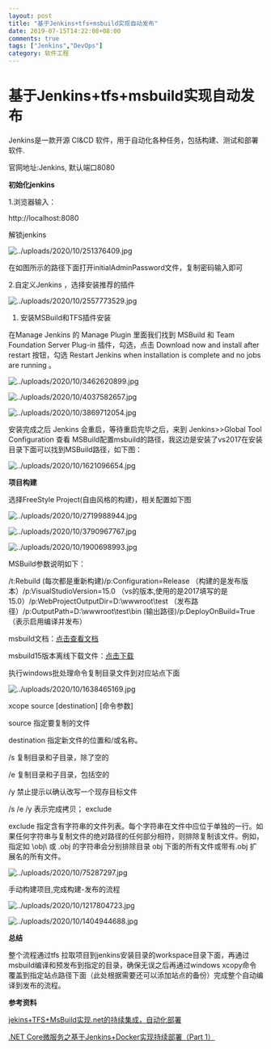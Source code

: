 ```yaml
---
layout: post
title: "基于Jenkins+tfs+msbuild实现自动发布"
date: 2019-07-15T14:22:08+08:00
comments: true
tags: ["Jenkins","DevOps"]
category: 软件工程
---
```


# 基于Jenkins+tfs+msbuild实现自动发布

Jenkins是一款开源 CI&CD 软件，用于自动化各种任务，包括构建、测试和部署软件.

官网地址:Jenkins, 默认端口8080

**初始化jenkins**

1.浏览器输入：

http://localhost:8080

解锁jenkins

![../uploads/2020/10/251376409.jpg](../uploads/2020/10/251376409.jpg)

在如图所示的路径下面打开initialAdminPassword文件，复制密码输入即可

2.自定义Jenkins ，选择安装推荐的插件

![../uploads/2020/10/2557773529.jpg](../uploads/2020/10/2557773529.jpg)

1. 安装MSBuild和TFS插件安装

在Manage Jenkins 的 Manage Plugin 里面我们找到 MSBuild 和 Team Foundation Server Plug-in 插件，勾选，点击 Download now and install after restart 按钮，勾选 Restart Jenkins when installation is complete and no jobs are running 。

![../uploads/2020/10/3462620899.jpg](../uploads/2020/10/3462620899.jpg)

![../uploads/2020/10/4037582657.jpg](../uploads/2020/10/4037582657.jpg)

![../uploads/2020/10/3869712054.jpg](../uploads/2020/10/3869712054.jpg)

安装完成之后 Jenkins 会重启，等待重启完毕之后，来到 Jenkins>>Global Tool Configuration 查看 MSBuild配置msbuild的路径，我这边是安装了vs2017在安装目录下面可以找到MSBuild路径，如下图：

![../uploads/2020/10/1621096654.jpg](../uploads/2020/10/1621096654.jpg)

**项目构建**

选择FreeStyle Project(自由风格的构建)，相关配置如下图

![../uploads/2020/10/2719988944.jpg](../uploads/2020/10/2719988944.jpg)

![../uploads/2020/10/3790967767.jpg](../uploads/2020/10/3790967767.jpg)

![../uploads/2020/10/1900698993.jpg](../uploads/2020/10/1900698993.jpg)

MSBuild参数说明如下：

/t:Rebuild (每次都是重新构建)/p:Configuration=Release （构建的是发布版本）/p:VisualStudioVersion=15.0 （vs的版本,使用的是2017填写的是15.0）/p:WebProjectOutputDir=D:\wwwroot\test （发布路径）/p:OutputPath=D:\wwwroot\test\bin (输出路径)/p:DeployOnBuild=True （表示启用编译并发布）

msbuild文档：[点击查看文档](https://learn.microsoft.com/zh-cn/visualstudio/msbuild/msbuild?view=vs-2022)

msbuild15版本离线下载文件：[点击下载](https://www.microsoft.com/zh-CN/download/details.aspx?id=48159)

执行windows批处理命令复制目录文件到对应站点下面

![../uploads/2020/10/1638465169.jpg](../uploads/2020/10/1638465169.jpg)

xcope source [destination] [命令参数]

source 指定要复制的文件

destination 指定新文件的位置和/或名称。

/s 复制目录和子目录，除了空的

/e 复制目录和子目录，包括空的

/y 禁止提示以确认改写一个现存目标文件

/s /e /y 表示完成拷贝； exclude

exclude 指定含有字符串的文件列表。每个字符串在文件中应位于单独的一行。如果任何字符串与复制文件的绝对路径的任何部分相符，则排除复制该文件。例如，指定如 \obj\ 或 .obj 的字符串会分别排除目录 obj 下面的所有文件或带有.obj 扩展名的所有文件。

![../uploads/2020/10/75287297.jpg](../uploads/2020/10/75287297.jpg)

手动构建项目,完成构建-发布的流程

![../uploads/2020/10/1217804723.jpg](../uploads/2020/10/1217804723.jpg)

![../uploads/2020/10/1404944688.jpg](../uploads/2020/10/1404944688.jpg)

**总结**

整个流程通过tfs 拉取项目到jenkins安装目录的workspace目录下面，再通过msbuild编译和预发布到指定的目录，确保无误之后再通过windows xcopy命令覆盖到指定站点路径下面（此处根据需要还可以添加站点的备份）完成整个自动编译到发布的流程。

**参考资料**

[jekins+TFS+MsBuild实现.net的持续集成，自动化部署](https://www.cnblogs.com/tianyang1027/p/10333454.html)

[.NET Core微服务之基于Jenkins+Docker实现持续部署（Part 1）](https://www.cnblogs.com/edisonchou/p/CD_foundation_based_on_jenkins_and_docker.html)